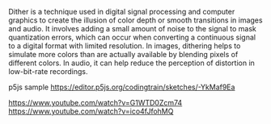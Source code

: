 Dither is a technique used in digital signal processing and computer graphics to create the illusion of color depth or smooth transitions in images and audio. It involves adding a small amount of noise to the signal to mask quantization errors, which can occur when converting a continuous signal to a digital format with limited resolution. In images, dithering helps to simulate more colors than are actually available by blending pixels of different colors. In audio, it can help reduce the perception of distortion in low-bit-rate recordings.

p5js sample
https://editor.p5js.org/codingtrain/sketches/-YkMaf9Ea

https://www.youtube.com/watch?v=G1WTD0Zcm74
https://www.youtube.com/watch?v=ico4fJfohMQ

